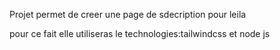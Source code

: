 Projet permet de creer une page de sdecription pour leila

pour ce fait elle utiliseras le technologies:tailwindcss et node js